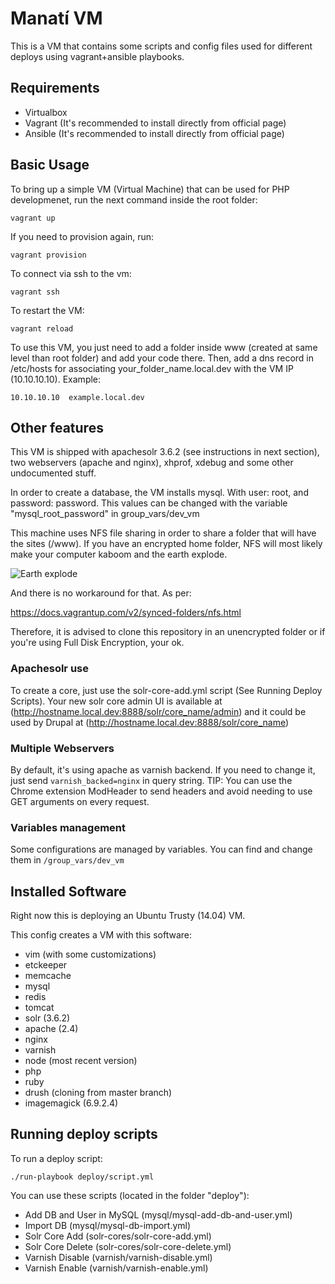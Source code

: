 Manatí VM
========================

This is a VM that contains some scripts and config files used for different deploys using vagrant+ansible playbooks.

## Requirements

 * Virtualbox
 * Vagrant (It's recommended to install directly from official page)
 * Ansible (It's recommended to install directly from official page)

## Basic Usage

To bring up a simple VM (Virtual Machine) that can be used for PHP developmenet, run the next command inside the root folder:

    vagrant up

If you need to provision again, run:

    vagrant provision

To connect via ssh to the vm:

    vagrant ssh

To restart the VM:

    vagrant reload

To use this VM, you just need to add a folder inside www (created at same level than root folder) and add your code there. Then, add a dns record in /etc/hosts for associating your_folder_name.local.dev with the VM IP (10.10.10.10). Example:

    10.10.10.10  example.local.dev

## Other features

This VM is shipped with apachesolr 3.6.2 (see instructions in next section), two webservers (apache and nginx), xhprof, xdebug and some other undocumented stuff.

In order to create a database, the VM installs mysql. With user: root, and password: password.
This values can be changed with the variable "mysql_root_password" in group_vars/dev_vm

This machine uses NFS file sharing in order to share a folder that will have the sites (/www). If you have an encrypted home folder, NFS will most likely make your computer kaboom and the earth explode.

![Earth explode](http://www.contentthatworks.com/blogs/Pauls/wp-content/uploads/2013/05/earth-exploding-o.gif "Earth explode")

And there is no workaround for that. As per:

https://docs.vagrantup.com/v2/synced-folders/nfs.html

Therefore, it is advised to clone this repository in an unencrypted folder or if you're using Full Disk Encryption, your ok.

### Apachesolr use

To create a core, just use the solr-core-add.yml script (See Running Deploy Scripts). Your new solr core admin UI is available at (http://hostname.local.dev:8888/solr/core_name/admin) and it could be used by Drupal at (http://hostname.local.dev:8888/solr/core_name)

### Multiple Webservers

By default, it's using apache as varnish backend. If you need to change it, just send `varnish_backed=nginx` in query string.
TIP: You can use the Chrome extension ModHeader to send headers and avoid needing to use GET arguments on every request.

### Variables management

Some configurations are managed by variables. You can find and change them in `/group_vars/dev_vm`

## Installed Software

Right now this is deploying an Ubuntu Trusty (14.04) VM.

This config creates a VM with this software:
 - vim (with some customizations)
 - etckeeper
 - memcache
 - mysql
 - redis
 - tomcat
 - solr (3.6.2)
 - apache (2.4)
 - nginx
 - varnish  
 - node (most recent version)
 - php
 - ruby
 - drush (cloning from master branch)
 - imagemagick (6.9.2.4)

## Running deploy scripts
To run a deploy script:

    ./run-playbook deploy/script.yml

You can use these scripts (located in the folder "deploy"):
 - Add DB and User in MySQL (mysql/mysql-add-db-and-user.yml)
 - Import DB (mysql/mysql-db-import.yml)
 - Solr Core Add (solr-cores/solr-core-add.yml)
 - Solr Core Delete (solr-cores/solr-core-delete.yml)
 - Varnish Disable (varnish/varnish-disable.yml)
 - Varnish Enable (varnish/varnish-enable.yml)
